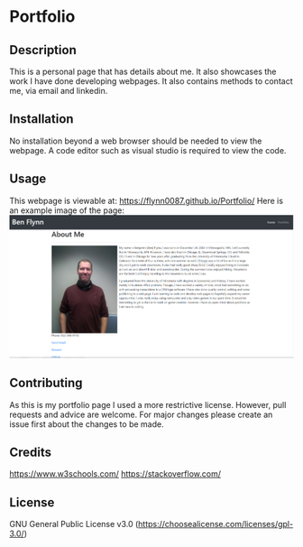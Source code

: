 # Portfolio

## Description

This is a personal page that has details about me. It also showcases the work I have done developing webpages. It also contains methods to contact me, via email and linkedin.

## Installation

No installation beyond a web browser should be needed to view the webpage. A code editor such as visual studio is required to view the code.

## Usage

This webpage is viewable at: https://flynn0087.github.io/Portfolio/
Here is an example image of the page: ![Image of webpage](Screenshot.PNG)

## Contributing

As this is my portfolio page I used a more restrictive license. However, pull requests and advice are welcome. For major changes please create an issue first about the changes to be made.

## Credits

https://www.w3schools.com/
https://stackoverflow.com/

## License

GNU General Public License v3.0 (https://choosealicense.com/licenses/gpl-3.0/)
